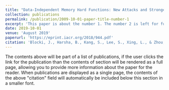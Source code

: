 ```yaml
---
title: "Data-Independent Memory Hard Functions: New Attacks and Stronger Constructions"
collection: publications
permalink: /publication/2009-10-01-paper-title-number-1
excerpt: 'This paper is about the number 1. The number 2 is left for future work.'
date: 2019-10-01
venue: 'August 2019'
paperurl: 'https://eprint.iacr.org/2018/944.pdf'
citation: 'Blocki, J., Harsha, B., Kang, S., Lee, S., Xing, L., & Zhou, S. (2019, August). Data-independent memory hard functions: New attacks and stronger constructions. In Annual International Cryptology Conference (pp. 573-607). Cham: Springer International Publishing.'
---
```


The contents above will be part of a list of publications, if the user clicks the link for the publication than the contents of section will be rendered as a full page, allowing you to provide more information about the paper for the reader. When publications are displayed as a single page, the contents of the above "citation" field will automatically be included below this section in a smaller font.
